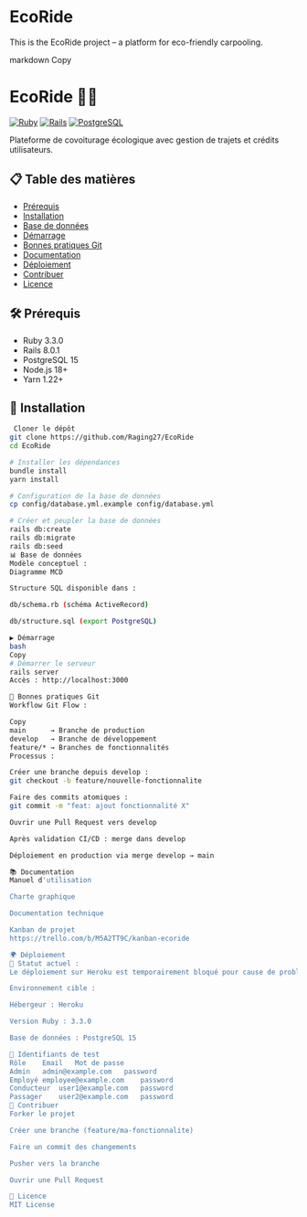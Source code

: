 # EcoRide

This is the EcoRide project – a platform for eco-friendly carpooling.

markdown
Copy
# EcoRide 🚗🌱

[![Ruby](https://img.shields.io/badge/Ruby-3.3.0-red)](https://ruby-lang.org)
[![Rails](https://img.shields.io/badge/Rails-8.0.1-red)](https://rubyonrails.org)
[![PostgreSQL](https://img.shields.io/badge/PostgreSQL-15-blue)](https://www.postgresql.org)

Plateforme de covoiturage écologique avec gestion de trajets et crédits utilisateurs.

## 📋 Table des matières
- [Prérequis](#-prérequis)
- [Installation](#-installation)
- [Base de données](#-base-de-données)
- [Démarrage](#-démarrage)
- [Bonnes pratiques Git](#-bonnes-pratiques-git)
- [Documentation](#-documentation)
- [Déploiement](#-déploiement)
- [Contribuer](#-contribuer)
- [Licence](#-licence)

## 🛠️ Prérequis
- Ruby 3.3.0
- Rails 8.0.1
- PostgreSQL 15
- Node.js 18+
- Yarn 1.22+

## 🚀 Installation
```bash
 Cloner le dépôt
git clone https://github.com/Raging27/EcoRide
cd EcoRide

# Installer les dépendances
bundle install
yarn install

# Configuration de la base de données
cp config/database.yml.example config/database.yml

# Créer et peupler la base de données
rails db:create
rails db:migrate
rails db:seed
📊 Base de données
Modèle conceptuel :
Diagramme MCD

Structure SQL disponible dans :

db/schema.rb (schéma ActiveRecord)

db/structure.sql (export PostgreSQL)

▶️ Démarrage
bash
Copy
# Démarrer le serveur
rails server
Accès : http://localhost:3000

🌿 Bonnes pratiques Git
Workflow Git Flow :

Copy
main      → Branche de production
develop   → Branche de développement
feature/* → Branches de fonctionnalités
Processus :

Créer une branche depuis develop :
git checkout -b feature/nouvelle-fonctionnalite

Faire des commits atomiques :
git commit -m "feat: ajout fonctionnalité X"

Ouvrir une Pull Request vers develop

Après validation CI/CD : merge dans develop

Déploiement en production via merge develop → main

📚 Documentation
Manuel d'utilisation

Charte graphique

Documentation technique

Kanban de projet
https://trello.com/b/M5A2TT9C/kanban-ecoride

🌍 Déploiement
🚨 Statut actuel :
Le déploiement sur Heroku est temporairement bloqué pour cause de problème d'accès au compte. L'application sera mise en ligne dès la résolution du problème par le support Heroku.

Environnement cible :

Hébergeur : Heroku

Version Ruby : 3.3.0

Base de données : PostgreSQL 15

🔑 Identifiants de test
Rôle	Email	Mot de passe
Admin	admin@example.com	password
Employé	employee@example.com	password
Conducteur	user1@example.com	password
Passager	user2@example.com	password
🤝 Contribuer
Forker le projet

Créer une branche (feature/ma-fonctionnalite)

Faire un commit des changements

Pusher vers la branche

Ouvrir une Pull Request

📄 Licence
MIT License
